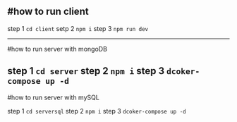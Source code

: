 #how to run client
----
step 1
`cd client`
setp 2
`npm i`
step 3
`npm run dev`

----

#how to run server with mongoDB

step 1
`cd server`
step 2
`npm i`
step 3
`dcoker-compose up -d`
----
#how to run server with mySQL

step 1
`cd serversql`
step 2
`npm i`
step 3
`dcoker-compose up -d`